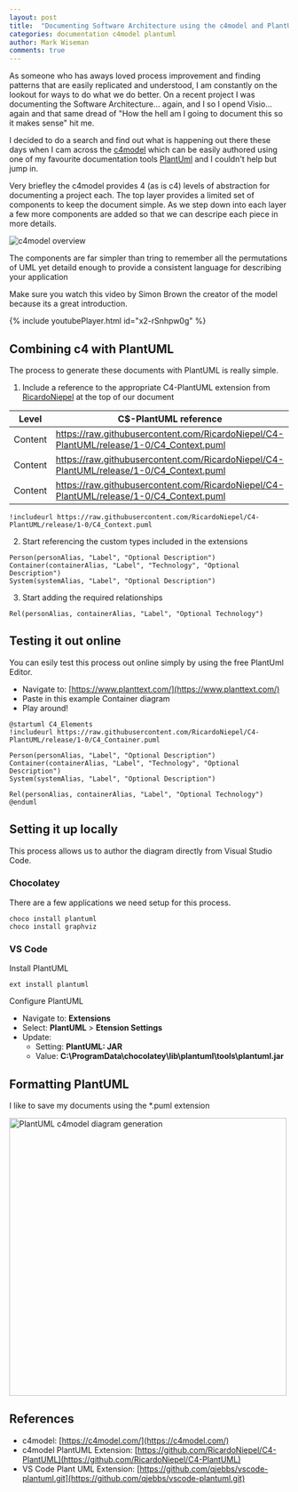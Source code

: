 ```yaml
---
layout: post
title:  "Documenting Software Architecture using the c4model and PlantUML"
categories: documentation c4model plantuml
author: Mark Wiseman
comments: true
---
```


As someone who has aways loved process improvement and finding patterns that are easily replicated and understood, I am constantly on the lookout for ways to do what we do better. On a recent project I was documenting the Software Architecture... again, and I so I opend Visio... again and that same dread of "How the hell am I going to document this so it makes sense" hit me. 

I decided to do a search and find out what is happening out there these days when I cam across the [c4model](https://c4model.com/) which can be easily authored using one of my favourite documentation tools [PlantUml](https://plantuml.com/) and I couldn't help but jump in.

Very briefley the c4model provides 4 (as is c4) levels of abstraction for documenting a project each. The top layer provides a limited set of components to keep the document simple. As we step down into each layer a few more components are added so that we can descripe each piece in more details.

<img alt="c4model overview" src="{{ site.url }}/assets/img/2020-04-22/c4-overview.png" />


The components are far simpler than tring to remember all the permutations of UML yet detaild enough to provide a consistent language for describing your application

Make sure you watch this video by Simon Brown the creator of the model because its a great introduction.

{% include youtubePlayer.html id="x2-rSnhpw0g" %}

## Combining c4 with PlantUML

The process to generate these documents with PlantUML is really simple.

1. Include a reference to the appropriate C4-PlantUML extension from [RicardoNiepel](https://github.com/RicardoNiepel/C4-PlantUML) at the top of our document

| Level | C$-PlantUML reference|
| - | - |
| Content |https://raw.githubusercontent.com/RicardoNiepel/C4-PlantUML/release/1-0/C4_Context.puml |
| Content |https://raw.githubusercontent.com/RicardoNiepel/C4-PlantUML/release/1-0/C4_Context.puml |
| Content |https://raw.githubusercontent.com/RicardoNiepel/C4-PlantUML/release/1-0/C4_Context.puml |

```
!includeurl https://raw.githubusercontent.com/RicardoNiepel/C4-PlantUML/release/1-0/C4_Context.puml
```

2. Start referencing the custom types included in the extensions
```
Person(personAlias, "Label", "Optional Description")
Container(containerAlias, "Label", "Technology", "Optional Description")
System(systemAlias, "Label", "Optional Description")
```

3. Start adding the required relationships
```
Rel(personAlias, containerAlias, "Label", "Optional Technology")
```

## Testing it out online

You can esily test this process out online simply by using the free PlantUml Editor.

- Navigate to: [https://www.planttext.com/](https://www.planttext.com/)
- Paste in this example Container diagram
- Play around!

```
@startuml C4_Elements
!includeurl https://raw.githubusercontent.com/RicardoNiepel/C4-PlantUML/release/1-0/C4_Container.puml

Person(personAlias, "Label", "Optional Description")
Container(containerAlias, "Label", "Technology", "Optional Description")
System(systemAlias, "Label", "Optional Description")

Rel(personAlias, containerAlias, "Label", "Optional Technology")
@enduml
```

## Setting it up locally

This process allows us to author the diagram directly from Visual Studio Code.

### Chocolatey

There are a few applications we need setup for this process.

```
choco install plantuml
choco install graphviz
```

### VS Code

Install PlantUML
```
ext install plantuml
```

Configure PlantUML
- Navigate to: **Extensions**
- Select: **PlantUML** > **Etension Settings**
- Update: 
  - Setting: **PlantUML: JAR**
  - Value: **C:\ProgramData\chocolatey\lib\plantuml\tools\plantuml.jar**

## Formatting PlantUML

I like to save my documents using the *.puml extension

<img alt="PlantUML c4model diagram generation" src="{{ site.url }}/assets/img/2020-04-22/PlantUML-c4model-generation.gif" width="500px" />

## References
- c4model: [https://c4model.com/](https://c4model.com/)
- c4model PlantUML Extension: [https://github.com/RicardoNiepel/C4-PlantUML](https://github.com/RicardoNiepel/C4-PlantUML)
- VS Code Plant UML Extension: [https://github.com/qjebbs/vscode-plantuml.git](https://github.com/qjebbs/vscode-plantuml.git)